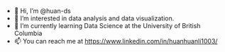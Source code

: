 - 👋 Hi, I’m @huan-ds
- 👀 I’m interested in data analysis and data visualization.
- 🌱 I’m currently learning Data Science at the University of British Columbia
- 📫 You can reach me at https://www.linkedin.com/in/huanhuanli1003/

<!---
huan-ds/huan-ds is a ✨ special ✨ repository because its `README.md` (this file) appears on your GitHub profile.
You can click the Preview link to take a look at your changes.
--->
